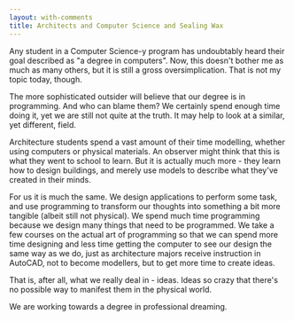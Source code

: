 ```yaml
---
layout: with-comments
title: Architects and Computer Science and Sealing Wax
---
```


Any student in a Computer Science-y program has undoubtably heard their goal
described as "a degree in computers". Now, this doesn't bother me as much as
many others, but it is still a gross oversimplication. That is not my topic
today, though.

The more sophisticated outsider will believe that our degree is in programming.
And who can blame them? We certainly spend enough time doing it, yet we are
still not quite at the truth. It may help to look at a similar, yet different,
field.

Architecture students spend a vast amount of their time modelling, whether using
computers or physical materials. An observer might think that this is what they
went to school to learn. But it is actually much more - they learn how to design
buildings, and merely use models to describe what they've created in their
minds.

For us it is much the same. We design applications to perform some task, and use
programming to transform our thoughts into something a bit more tangible (albeit
still not physical). We spend much time programming because we design many
things that need to be programmed. We take a few courses on the actual art of
programming so that we can spend more time designing and less time getting the
computer to see our design the same way as we do, just as architecture majors
receive instruction in AutoCAD, not to become modellers, but to get more time to
create ideas.

That is, after all, what we really deal in - ideas. Ideas so crazy that there's
no possible way to manifest them in the physical world.

We are working towards a degree in professional dreaming.
